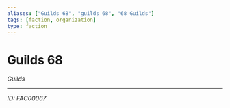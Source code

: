 ```yaml
---
aliases: ["Guilds 68", "guilds 68", "68 Guilds"]
tags: [faction, organization]
type: faction
---
```


# Guilds 68

*Guilds*

---
*ID: FAC00067*
